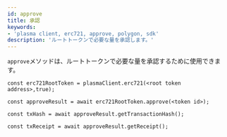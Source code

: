 ```yaml
---
id: approve
title: 承認
keywords:
- 'plasma client, erc721, approve, polygon, sdk'
description: 'ルートトークンで必要な量を承認します。'
---
```


`approve`メソッドは、ルートトークンで必要な量を承認するために使用できます。

```
const erc721RootToken = plasmaClient.erc721(<root token address>,true);

const approveResult = await erc721RootToken.approve(<token id>);

const txHash = await approveResult.getTransactionHash();

const txReceipt = await approveResult.getReceipt();

```
